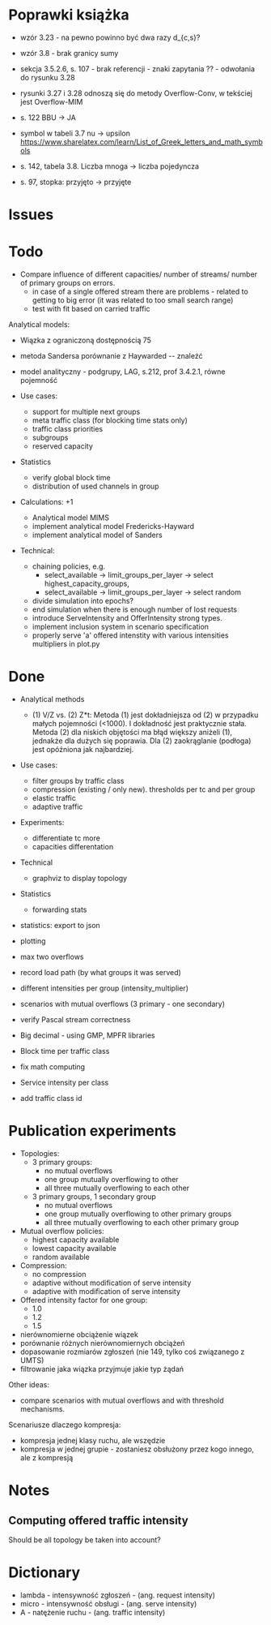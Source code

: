 
# Poprawki książka

- wzór 3.23 - na pewno powinno być dwa razy d_{c,s}?
- wzór 3.8 - brak granicy sumy
- sekcja 3.5.2.6, s. 107 - brak referencji - znaki zapytania ?? - odwołania do
  rysunku 3.28
- rysunki 3.27 i 3.28  odnoszą się do metody Overflow-Conv, w tekściej jest
  Overflow-MIM

- s. 122 BBU -> JA
- symbol w tabeli 3.7 nu -> upsilon https://www.sharelatex.com/learn/List_of_Greek_letters_and_math_symbols
- s. 142, tabela 3.8. Liczba mnoga -> liczba pojedyncza
- s. 97, stopka: przyjęto -> przyjęte

# Issues


# Todo

- Compare influence of different capacities/ number of streams/ number of
  primary groups on errors.
  - in case of a single offered stream there are problems - related to getting
    to big error (it was related to too small search range)
  - test with fit based on carried traffic


 Analytical models:
 - Wiązka z ograniczoną dostępnością 75
  - metoda Sandersa porównanie z Haywarded -- znaleźć
  - model analityczny - podgrupy, LAG, s.212, prof 3.4.2.1, równe pojemność

- Use cases:
  - support for multiple next groups
  - meta traffic class (for blocking time stats only)
  - traffic class priorities
  - subgroups
  - reserved capacity

- Statistics
  - verify global block time
  - distribution of used channels in group

- Calculations: +1
  - Analytical model MIMS
  - implement analytical model Fredericks-Hayward
  - implement analytical model of Sanders

- Technical:
  - chaining policies, e.g.
    - select_available ->  limit_groups_per_layer -> select highest_capacity_groups,
    - select_available ->  limit_groups_per_layer -> select random
  - divide simulation into epochs?
  - end simulation when there is enough number of lost requests
  - introduce ServeIntensity and OfferIntensity strong types.
  - implement inclusion system in scenario specification
  - properly serve 'a' offered intenstity with various intensities multipliers
    in plot.py

# Done

- Analytical methods
  - (1) V/Z vs. (2) Z*t: Metoda (1) jest dokładniejsza od (2) w przypadku
    małych pojemności (<1000). I dokładność jest praktycznie stała. Metoda (2)
    dla niskich objętości ma błąd większy aniżeli (1), jednakże dla dużych się
    poprawia. Dla (2) zaokrąglanie (podłoga) jest opóźniona jak najbardziej.

- Use cases:
  - filter groups by traffic class
  - compression (existing / only new). thresholds per tc and per group
  - elastic traffic
  - adaptive traffic

- Experiments:
  - differentiate tc more
  - capacities differentation

- Technical
  - graphviz to display topology

- Statistics
  - forwarding stats

- statistics: export to json
- plotting
- max two overflows
- record load path (by what groups it was served)
- different intensities per group (intensity_multiplier)
- scenarios with mutual overflows (3 primary - one secondary)
- verify Pascal stream correctness
- Big decimal - using GMP, MPFR libraries
- Block time per traffic class
- fix math computing
- Service intensity per class
- add traffic class id

# Publication experiments

 - Topologies:
   - 3 primary groups:
     - no mutual overflows
     - one group mutually overflowing to other
     - all three mutually overflowing to each other
   - 3 primary groups, 1 secondary group
     - no mutual overflows
     - one group mutually overflowing to other primary groups
     - all three mutually overflowing to each other primary group
 - Mutual overflow policies:
   - highest capacity available
   - lowest capacity available
   - random available
 - Compression:
   - no compression
   - adaptive without modification of serve intensity
   - adaptive with modification of serve intensity
 - Offered intensity factor for one group:
   - 1.0
   - 1.2
   - 1.5
  - nierównomierne obciążenie wiązek
  - porównanie różnych nierównomiernych obciążeń
  - dopasowanie rozmiarów zgłoszeń (nie 149, tylko coś związanego z UMTS)
  - filtrowanie jaka wiązka przyjmuje jakie typ żądań

  Other ideas:
   - compare scenarios with mutual overflows and with threshold mechanisms.

  Scenariusze dlaczego kompresja:
   - kompresja jednej klasy ruchu, ale wszędzie
   - kompresja w jednej grupie  - zostaniesz obsłużony przez kogo innego, ale z
     kompresją


# Notes

## Computing offered traffic intensity

Should be all topology be taken into account?


# Dictionary

- lambda - intensywność zgłoszeń - (ang. request intensity)
- micro  - intensywność obsługi - (ang. serve intensity)
- A - natężenie ruchu - (ang. traffic intensity)


